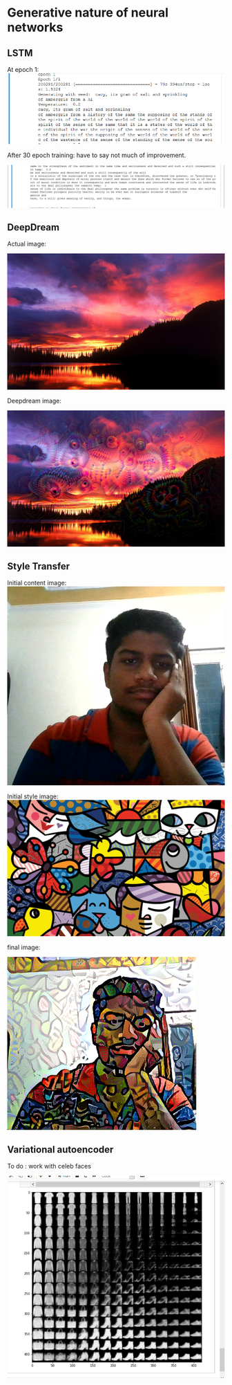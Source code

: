 # Generative nature of neural networks

## LSTM

At epoch 1:
![](./lstm/initiallstm.png)

After 30 epoch training:
have to say not much of improvement.

![](./lstm/finallstm.gif)

## DeepDream

Actual image:

![](./Deepdream/sunset.jpg)

Deepdream image:

![](./Deepdream/final_dream.png)

## Style Transfer

Initial content image:
![](./Style-Transfer/achu.jpg)

Initial style image:
![](./Style-Transfer/picasso.jpg)

final image:

![](./Style-Transfer/other_results/picasso_achu.png)


## Variational autoencoder
To do : work with celeb faces

![](./variational_autoencoder/fashion.png)


